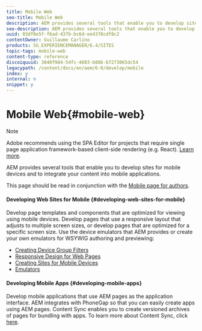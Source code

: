 ```yaml
---
title: Mobile Web
seo-title: Mobile Web
description: AEM provides several tools that enable you to develop sites for mobile devices and to integrate your content into mobile applications
seo-description: AEM provides several tools that enable you to develop sites for mobile devices and to integrate your content into mobile applications
uuid: 03df0e5f-f6ad-437b-bc6d-ee4378cdf8c2
contentOwner: Guillaume Carlino
products: SG_EXPERIENCEMANAGER/6.4/SITES
topic-tags: mobile-web
content-type: reference
discoiquuid: 3040f984-54fc-4603-b88b-b7273065dc54
legacypath: /content/docs/en/aem/6-0/develop/mobile
index: y
internal: n
snippet: y
---
```


# Mobile Web{#mobile-web}

>[!NOTE]
>
>Adobe recommends using the SPA Editor for projects that require single page application framework-based client-side rendering (e.g. React). [Learn more](../../../sites/developing/using/spa-overview.md).

AEM provides several tools that enable you to develop sites for mobile devices and to integrate your content into mobile applications.

This page should be read in conjunction with the [Mobile page for authors](../../../sites/authoring/using/mobile.md).

#### Developing Web Sites for Mobile {#developing-web-sites-for-mobile}

Develop page templates and components that are optimized for viewing using mobile devices. Develop pages that use a responsive layout that adjusts to multiple screen sizes, or develop pages that are optimized for a specific screen size. Use the device emulators that AEM provides or create your own emulators for WSYWIG authoring and previewing:

* [Creating Device Group Filters](../../../sites/developing/using/groupfilters.md)
* [Responsive Design for Web Pages](../../../sites/developing/using/responsive.md)
* [Creating Sites for Mobile Devices](../../../sites/developing/using/mobile.md)
* [Emulators](../../../sites/developing/using/emulators.md)

#### Developing Mobile Apps {#developing-mobile-apps}

Develop mobile applications that use AEM pages as the application interface. AEM integrates with PhoneGap so that you can easily create apps using AEM pages. Content Sync enables you to create versioned archives of pages for bundling with apps. To learn more about Content Sync, click [here](../../../mobile/using/phonegap-contentsync.md).
